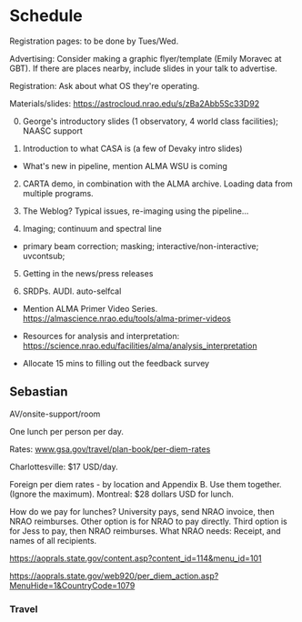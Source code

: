 # Schedule

Registration pages: to be done by Tues/Wed.

Advertising: Consider making a graphic flyer/template (Emily Moravec at GBT). If there are places nearby, include slides in your talk to advertise.

Registration: Ask about what OS they're operating.


Materials/slides: https://astrocloud.nrao.edu/s/zBa2Abb5Sc33D92


0. George's introductory slides (1 observatory, 4 world class facilities); NAASC support

1. Introduction to what CASA is (a few of Devaky intro slides)
  * What's new in pipeline, mention ALMA WSU is coming

2. CARTA demo, in combination with the ALMA archive. Loading data from multiple programs.

3. The Weblog? Typical issues, re-imaging using the pipeline...



4. Imaging; continuum and spectral line
* primary beam correction; masking; interactive/non-interactive; uvcontsub;

5. Getting in the news/press releases

6. SRDPs. AUDI. auto-selfcal



* Mention ALMA Primer Video Series. https://almascience.nrao.edu/tools/alma-primer-videos

* Resources for analysis and interpretation: https://science.nrao.edu/facilities/alma/analysis_interpretation

* Allocate 15 mins to filling out the feedback survey


## Sebastian

AV/onsite-support/room

One lunch per person per day.

Rates: www.gsa.gov/travel/plan-book/per-diem-rates

Charlottesville: $17 USD/day.

Foreign per diem rates - by location and Appendix B. Use them together. (Ignore the maximum).
Montreal: $28 dollars USD for lunch.

How do we pay for lunches? University pays, send NRAO invoice, then NRAO reimburses. Other option is for NRAO to pay directly. Third option is for Jess to pay, then NRAO reimburses.
What NRAO needs: Receipt, and names of all recipients.

https://aoprals.state.gov/content.asp?content_id=114&menu_id=101

https://aoprals.state.gov/web920/per_diem_action.asp?MenuHide=1&CountryCode=1079

### Travel
